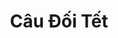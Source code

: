 ---
layout: "category-page"
title: "Câu Đối Tết"
description: "Tải miễn phí file đồ hoạ vector Câu Đối Tết png jpg pdf ai crd..."
permalink: "/category/cau-doi-tet/"
image: "/assets/images/affiliates.jpg"
color: "#121826"
---